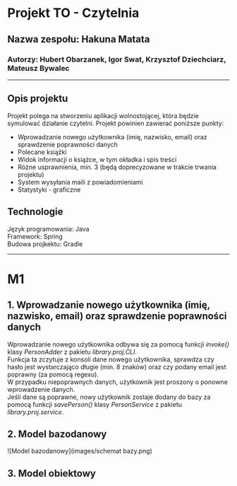 # Projekt TO - Czytelnia
## Nazwa zespołu: Hakuna Matata
### Autorzy: Hubert Obarzanek, Igor Swat, Krzysztof Dziechciarz, Mateusz Bywalec

---
## Opis projektu
Projekt polega na stworzeniu aplikacji wolnostojącej, która będzie symulować działanie czytelni. Projekt powinien zawierać poniższe punkty:
- Wprowadzanie nowego użytkownika (imię, nazwisko, email) oraz sprawdzenie poprawności danych
- Polecane książki
- Widok informacji o książce, w tym okładka i spis treści
- Różne usprawnienia, min. 3 (będą doprecyzowane w trakcie trwania projektu)
- System wysyłania maili z powiadomieniami
- Statystyki - graficzne

## Technologie
Język programowania: Java\
Framework: Spring\
Budowa projkektu: Gradle

---
# M1
## 1. Wprowadzanie nowego użytkownika (imię, nazwisko, email) oraz sprawdzenie poprawności danych
Wprowadzanie nowego użytkownika odbywa się za pomocą funkcji *invoke()* klasy *PersonAdder* z pakietu *library.proj.CLI*.\
Funkcja ta zczytuje z konsoli dane nowego użytkownika, sprawdza czy hasło jest wystarczająco długie (min. 8 znaków) oraz czy podany email jest poprawny (za pomocą regexu).\
W przypadku niepoprawnych danych, użytkownik jest proszony o ponowne wprowadzenie danych.\
Jeśli dane są poprawne, nowy użytkownik zostaje dodany do bazy za pomocą funkcji *savePerson()* klasy *PersonService* z pakietu *library.proj.service*.

## 2. Model bazodanowy
![Model bazodanowy](images/schemat bazy.png)

## 3. Model obiektowy
